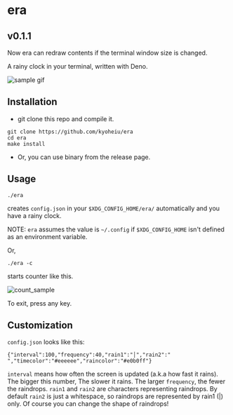 # era

## v0.1.1
Now era can redraw contents if the terminal window size is changed.

A rainy clock in your terminal, written with Deno.

![sample gif](screenshots/sample.gif)

## Installation

- git clone this repo and compile it.

```
git clone https://github.com/kyoheiu/era
cd era
make install
```

- Or, you can use binary from the release page.

## Usage

```
./era
```

creates `config.json` in your `$XDG_CONFIG_HOME/era/` automatically and you have a rainy clock.

NOTE: `era` assumes the value is `~/.config` if `$XDG_CONFIG_HOME` isn't defined as an environment variable.

Or,

```
./era -c
```

starts counter like this.

![count_sample](screenshots/count_sample.png)

To exit, press any key.

## Customization

`config.json` looks like this:

```
{"interval":100,"frequency":40,"rain1":"│","rain2":" ","timecolor":"#eeeeee","raincolor":"#e0b0ff"}
```

`interval` means how often the screen is updated (a.k.a how fast it rains). The bigger this number, The slower it rains.
The larger `frequency`, the fewer the raindrops.
`rain1` and `rain2` are characters representing raindrops. By default `rain2` is just a whitespace, so raindrops are represented by rain1 (|) only. Of course you can change the shape of raindrops!
